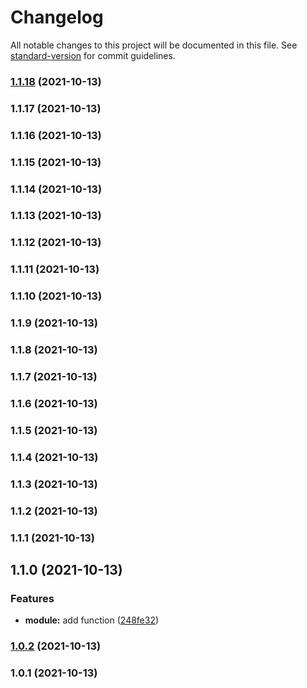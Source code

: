 # Changelog

All notable changes to this project will be documented in this file. See [standard-version](https://github.com/conventional-changelog/standard-version) for commit guidelines.

### [1.1.18](https://github.com/peteyycz/release-talk-nodebp/compare/v1.1.17...v1.1.18) (2021-10-13)

### 1.1.17 (2021-10-13)

### 1.1.16 (2021-10-13)

### 1.1.15 (2021-10-13)

### 1.1.14 (2021-10-13)

### 1.1.13 (2021-10-13)

### 1.1.12 (2021-10-13)

### 1.1.11 (2021-10-13)

### 1.1.10 (2021-10-13)

### 1.1.9 (2021-10-13)

### 1.1.8 (2021-10-13)

### 1.1.7 (2021-10-13)

### 1.1.6 (2021-10-13)

### 1.1.5 (2021-10-13)

### 1.1.4 (2021-10-13)

### 1.1.3 (2021-10-13)

### 1.1.2 (2021-10-13)

### 1.1.1 (2021-10-13)

## 1.1.0 (2021-10-13)


### Features

* **module:** add function ([248fe32](https://github.com/peteyycz/release-talk-nodebp/commit/248fe32d181724f8c2507f3a99ede078da64cc44))

### [1.0.2](https://github.com/peteyycz/release-talk-nodebp/compare/v1.0.1...v1.0.2) (2021-10-13)

### 1.0.1 (2021-10-13)
